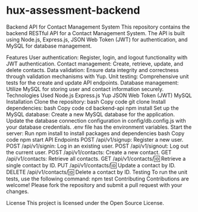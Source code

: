 # hux-assessment-backend

Backend API for Contact Management System
This repository contains the backend RESTful API for a Contact Management System. The API is built using Node.js, Express.js, JSON Web Token (JWT) for authentication, and MySQL for database management.

Features
User authentication: Register, login, and logout functionality with JWT authentication.
Contact management: Create, retrieve, update, and delete contacts.
Data validation: Ensure data integrity and correctness through validation mechanisms with Yup.
Unit testing: Comprehensive unit tests for the create and update API endpoints.
Database management: Utilize MySQL for storing user and contact information securely.
Technologies Used
Node.js
Express.js
Yup
JSON Web Token (JWT)
MySQL
Installation
Clone the repository:
bash
Copy code
git clone <repository-url>
Install dependencies:
bash
Copy code
cd backend-api
npm install
Set up the MySQL database:
Create a new MySQL database for the application.
Update the database connection configuration in config/db.config.js with your database credentials.
.env file has the environment variables.
Start the server:
Run npm install to install packages and dependencies
bash
Copy code
npm start
API Endpoints
POST /api/v1/signup: Register a new user.
POST /api/v1/signin: Log in an existing user.
POST /api/v1/signout: Log out the current user.
POST /api/v1/contacts: Create a new contact.
GET /api/v1/contacts: Retrieve all contacts.
GET /api/v1/contacts/:id: Retrieve a single contact by ID.
PUT /api/v1/contacts/:id: Update a contact by ID.
DELETE /api/v1/contacts/:id: Delete a contact by ID.
Testing
To run the unit tests, use the following command:
npm test
Contributing
Contributions are welcome! Please fork the repository and submit a pull request with your changes.

License
This project is licensed under the Open Source License.

